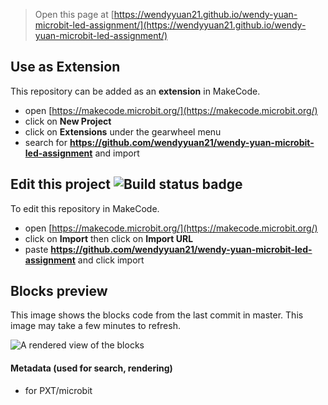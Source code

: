 
> Open this page at [https://wendyyuan21.github.io/wendy-yuan-microbit-led-assignment/](https://wendyyuan21.github.io/wendy-yuan-microbit-led-assignment/)

## Use as Extension

This repository can be added as an **extension** in MakeCode.

* open [https://makecode.microbit.org/](https://makecode.microbit.org/)
* click on **New Project**
* click on **Extensions** under the gearwheel menu
* search for **https://github.com/wendyyuan21/wendy-yuan-microbit-led-assignment** and import

## Edit this project ![Build status badge](https://github.com/wendyyuan21/wendy-yuan-microbit-led-assignment/workflows/MakeCode/badge.svg)

To edit this repository in MakeCode.

* open [https://makecode.microbit.org/](https://makecode.microbit.org/)
* click on **Import** then click on **Import URL**
* paste **https://github.com/wendyyuan21/wendy-yuan-microbit-led-assignment** and click import

## Blocks preview

This image shows the blocks code from the last commit in master.
This image may take a few minutes to refresh.

![A rendered view of the blocks](https://github.com/wendyyuan21/wendy-yuan-microbit-led-assignment/raw/master/.github/makecode/blocks.png)

#### Metadata (used for search, rendering)

* for PXT/microbit
<script src="https://makecode.com/gh-pages-embed.js"></script><script>makeCodeRender("{{ site.makecode.home_url }}", "{{ site.github.owner_name }}/{{ site.github.repository_name }}");</script>
